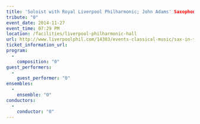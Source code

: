 ```yaml
---
title: 'Soloist with Royal Liverpool Philharmonic; John Adams' Saxophone Concerto'
tribute: "0"
event_date: 2014-11-27
event_time: 07:29 PM
location: /facilities/liverpool-philharmonic-hall
url: http://www.liverpoolphil.com/14303/events-classical-music/sax-in-the-city.html
ticket_information_url: 
program: 
  -
    composition: "0"
guest_performers: 
  -
    guest_performer: "0"
ensembles: 
  -
    ensemble: "0"
conductors: 
  -
    conductor: "0"
---
```

